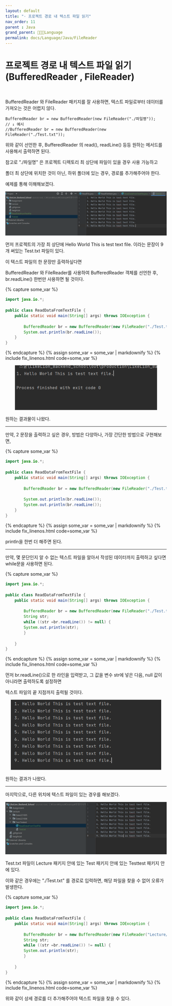 ```yaml
---
layout: default
title: "· 프로젝트 경로 내 텍스트 파일 읽기"
nav_order: 11
parent : Java
grand_parent: 👩🏻‍💻Language
permalink: docs/Language/Java/FileReader
---
```


# 프로젝트 경로 내 텍스트 파일 읽기 (BufferedReader , FileReader)

<br>

BufferedReader 와 FileReader 패키지를 잘 사용하면, 텍스트 파일로부터 데이터를 가져오는 것은 어렵지 않다.



```
BufferedReader br = new BufferedReader(new FileReader("./파일명"));
// ↓ 예시
//BufferedReader br = new BufferedReader(new FileReader("./Test.txt"));
```





위와 같이 선언한 후, BufferedReader 의 read(), readLine() 등등 원하는 메서드를 사용해서 출력하면 된다.



참고로 "./파일명" 은 프로젝트 디렉토리 최 상단에 파일이 있을 경우 사용 가능하고



폴더 최 상단에 위치한 것이 아닌, 하위 폴더에 있는 경우, 경로를 추가해주어야 한다.



예제를 통해 이해해보겠다.


<p align="center">
<img src="https://raw.githubusercontent.com/buinq/imageServer/main/img/image-20221018174239220.png" alt="image-20221018174239220" style="zoom:80%;" />
</p>



먼저 프로젝트의 가장 최 상단에 Hello World This is test text file. 이라는 문장이 9개 써있는 Test.txt 파일이 있다.



이 텍스트 파일의 한 문장만 출력하싶다면



BufferedReader 와 FileReader를 사용하여 BufferedReader 객체를 선언한 후, br.readLine() 한번만 사용하면 될 것이다.


{% capture some_var %}
```java
import java.io.*;

public class ReadDataFromTextFile {
    public static void main(String[] args) throws IOException {

        BufferedReader br = new BufferedReader(new FileReader("./Test.txt"));
        System.out.println(br.readLine());
    }
}
```
{% endcapture %}
{% assign some_var = some_var | markdownify %}
{% include fix_linenos.html code=some_var %}

<p align="center">
<img src="https://raw.githubusercontent.com/buinq/imageServer/main/img/image-20221018174255480.png" alt="image-20221018174255480" style="zoom:80%;" />
</p>

원하는 결과물이 나왔다.

------









만약, 2 문장을 출력하고 싶은 경우, 방법은 다양하나, 가장 간단한 방법으로 구현해보면,




{% capture some_var %}
```java
import java.io.*;

public class ReadDataFromTextFile {
    public static void main(String[] args) throws IOException {

        BufferedReader br = new BufferedReader(new FileReader("./Test.txt"));

        System.out.println(br.readLine());
        System.out.println(br.readLine());
    }
}
```
{% endcapture %}
{% assign some_var = some_var | markdownify %}
{% include fix_linenos.html code=some_var %}


println을 한번 더 해주면 된다.





------

만약, 몇 문단인지 알 수 없는 텍스트 파일을 알아서 작성된 데이터까지 출력하고 싶다면 while문을 사용하면 된다.


{% capture some_var %}
```java
import java.io.*;

public class ReadDataFromTextFile {
    public static void main(String[] args) throws IOException {

        BufferedReader br = new BufferedReader(new FileReader("./Test.txt"));
        String str;
        while ((str =br.readLine()) != null) {
        System.out.println(str);
        }

    }
}
```
{% endcapture %}
{% assign some_var = some_var | markdownify %}
{% include fix_linenos.html code=some_var %}


먼저 br.readLine()으로 한 라인을 입력받고, 그 값을 변수 str에 넣은 다음, null 값이 아니라면 출력하도록 설정하면



텍스트 파일의 끝 지점까지 출력될 것이다.


<p align="center">
<img src="https://raw.githubusercontent.com/buinq/imageServer/main/img/image-20221018174316252.png" alt="image-20221018174316252" style="zoom:80%;" />
</p>


원하는 결과가 나왔다.





------



마지막으로, 다른 위치에 텍스트 파일이 있는 경우를 해보겠다.




<p align="center">
<img src="https://raw.githubusercontent.com/buinq/imageServer/main/img/image-20221018174329528.png" alt="image-20221018174329528" style="zoom:80%;" />
</p>

Test.txt 파일이 Lecture 패키지 안에 있는 Test 패키지 안에 있는 Testtest 패키지 안에 있다.



이와 같은 경우에는 "./Test.txt" 를 경로로 입력하면, 해당 파일을 찾을 수 없어 오류가 발생한다.


{% capture some_var %}
```java
import java.io.*;

public class ReadDataFromTextFile {
    public static void main(String[] args) throws IOException {

        BufferedReader br = new BufferedReader(new FileReader("Lecture/Test/Testest/Test.txt"));
        String str;
        while ((str =br.readLine()) != null) {
        System.out.println(str);
        }

    }
}
```
{% endcapture %}
{% assign some_var = some_var | markdownify %}
{% include fix_linenos.html code=some_var %}


위와 같이 상세 경로를 더 추가해주어야 텍스트 파일을 찾을 수 있다.